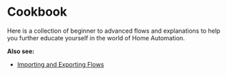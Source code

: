 # Cookbook

Here is a collection of beginner to advanced flows and explanations to help you
further educate yourself in the world of Home Automation.

**Also see:**

- [Importing and Exporting Flows](https://nodered.org/docs/user-guide/editor/workspace/import-export)
